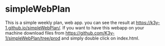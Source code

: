 # simpleWebPlan

This is a simple weekly plan, web app.
you can see the result at https://k3y-1.github.io/simpleWebPlan/.
If you want to have this webapp on your machine download files from https://github.com/K3y-1/simpleWebPlan/tree/prod and simply double click on index.html.

